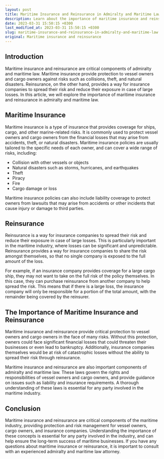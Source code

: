 ```yaml
---
layout: post
title: Maritime Insurance and Reinsurance in Admiralty and Maritime Law
description: Learn about the importance of maritime insurance and reinsurance in admiralty and maritime law.
date: 2023-03-31 15:50:15 +0300
last_modified_at: 2023-03-31 15:50:15 +0300
slug: maritime-insurance-and-reinsurance-in-admiralty-and-maritime-law
original: Maritime insurance and reinsurance
---
```

## Introduction

Maritime insurance and reinsurance are critical components of admiralty and maritime law. Maritime insurance provide protection to vessel owners and cargo owners against risks such as collisions, theft, and natural disasters. Reinsurance, on the other hand, provides a way for insurance companies to spread their risk and reduce their exposure in case of large losses. In this article, we will explore the importance of maritime insurance and reinsurance in admiralty and maritime law.

## Maritime Insurance

Maritime insurance is a type of insurance that provides coverage for ships, cargo, and other marine-related risks. It is commonly used to protect vessel owners and cargo owners from the financial losses that may arise from accidents, theft, or natural disasters. Maritime insurance policies are usually tailored to the specific needs of each owner, and can cover a wide range of risks, including:

- Collision with other vessels or objects
- Natural disasters such as storms, hurricanes, and earthquakes
- Theft
- Piracy
- Fire
- Cargo damage or loss

Maritime insurance policies can also include liability coverage to protect owners from lawsuits that may arise from accidents or other incidents that cause injury or damage to third parties.

## Reinsurance

Reinsurance is a way for insurance companies to spread their risk and reduce their exposure in case of large losses. This is particularly important in the maritime industry, where losses can be significant and unpredictable. Reinsurance provides a way for insurance companies to share the risk amongst themselves, so that no single company is exposed to the full amount of the loss.

For example, if an insurance company provides coverage for a large cargo ship, they may not want to take on the full risk of the policy themselves. In this case, they can purchase reinsurance from another company to help spread the risk. This means that if there is a large loss, the insurance company will only be responsible for a portion of the total amount, with the remainder being covered by the reinsurer.

## The Importance of Maritime Insurance and Reinsurance

Maritime insurance and reinsurance provide critical protection to vessel owners and cargo owners in the face of many risks. Without this protection, owners could face significant financial losses that could threaten their businesses or even lead to bankruptcy. Additionally, insurance companies themselves would be at risk of catastrophic losses without the ability to spread their risk through reinsurance.

Maritime insurance and reinsurance are also important components of admiralty and maritime law. These laws govern the rights and responsibilities of vessel owners and cargo owners, and provide guidance on issues such as liability and insurance requirements. A thorough understanding of these laws is essential for any party involved in the maritime industry.

## Conclusion

Maritime insurance and reinsurance are critical components of the maritime industry, providing protection and risk management for vessel owners, cargo owners, and insurance companies. Understanding the importance of these concepts is essential for any party involved in the industry, and can help ensure the long-term success of maritime businesses. If you have any questions about maritime insurance or reinsurance, it is important to consult with an experienced admiralty and maritime law attorney.